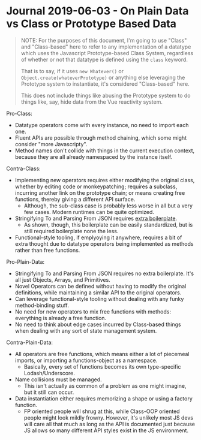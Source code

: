 Journal 2019-06-03 - On Plain Data vs Class or Prototype Based Data
========

> NOTE: For the purposes of this document, I'm going to use "Class" and "Class-based" here to refer to any implementation of a datatype which uses the Javascript Prototype-based Class System, regardless of whether or not that datatype is defined using the `class` keyword.
>
> That is to say, if it uses `new Whatever()` or `Object.create(whateverPrototype)` or anything else leveraging the Prototype system to instantiate, it's considered "Class-based" here.
>
> This does not include things like abusing the Prototype system to do things like, say, hide data from the Vue reactivity system.

Pro-Class:

- Datatype operators come with every instance, no need to import each one.
- Fluent APIs are possible through method chaining, which some might consider "more Javascripty".
- Method names don't collide with things in the current execution context, because they are all already namespaced by the instance itself.

Contra-Class:

- Implementing new operators requires either modifying the original class, whether by editing code or monkeypatching; requires a subclass, incurring another link on the prototype chain; or means creating free functions, thereby giving a different API surface.
    - Although, the sub-class case is probably less worse in all but a very few cases.  Modern runtimes can be quite optimized.
- Stringifying To and Parsing From JSON requires [extra boilerplate](./Journal%202019-04-10%20-%20Custom%20Reviver%20in%20JSON%20Parse.md).
    - As shown, though, this boilerplate can be easily standardized, but is still required boilerplate none the less.
- Functional-style tooling, if emplyoying it anywhere, requires a bit of extra thought due to datatype operators being implemented as methods rather than free functions.

Pro-Plain-Data:

- Stringifying To and Parsing From JSON requires no extra boilerplate.  It's all just Objects, Arrays, and Primitives.
- Novel Operators can be defined without having to modify the original definitions, while maintaining a similar API to the original operators.
- Can leverage functional-style tooling without dealing with any funky method-binding stuff.
- No need for new operators to mix free functions with methods: everything is already a free function.
- No need to think about edge cases incurred by Class-based things when dealing with any sort of state management system.

Contra-Plain-Data:

- All operators are free functions, which means either a lot of piecemeal imports, or importing a functions-object as a namespace.
    - Basically, every set of functions becomes its own type-specific Lodash/Underscore.
- Name collisions must be managed.
    - This isn't actually as common of a problem as one might imagine, but it still can occur.
- Data instantiation either requires memorizing a shape or using a factory function.
    - FP oriented people will shrug at this, while Class-OOP oriented people might look mildly frowny.  However, it's unlikely most JS devs will care all that much as long as the API is documented just because JS allows so many different API styles exist in the JS environment.
